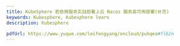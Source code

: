 ```yaml
---
title: KubeSphere 若依微服务实战部署上云 Nacos 服务高可用部署(补充)
keywords: Kubesphere, Kubesphere learn
description: Kubesphere

pdfUrl: https://www.yuque.com/leifengyang/oncloud/puhqea#fl62n
---
```

